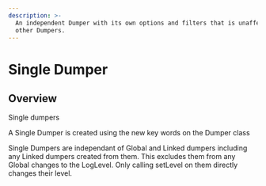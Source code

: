 ```yaml
---
description: >-
  An independent Dumper with its own options and filters that is unaffected by
  other Dumpers.
---
```


# Single Dumper

## Overview

Single dumpers&#x20;

A Single Dumper is created using the new key words on the Dumper class

Single Dumpers are independant of Global and Linked dumpers including any Linked dumpers created from them. This excludes them from any Global changes to the LogLevel. Only calling setLevel on them directly changes their level.
